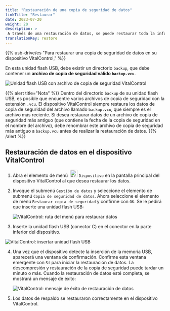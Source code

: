 ```yaml
---
title: "Restauración de una copia de seguridad de datos"
linkTitle: "Restaurar"
date: 2023-07-20
weight: 20
description: >
 A través de una restauración de datos, se puede restaurar toda la información de un dispositivo VitalControl en un dispositivo diferente utilizando un archivo de copia de seguridad.
translationKey: restore
---
```

{{% usb-drive/es "Para restaurar una copia de seguridad de datos en su dispositivo VitalControl," %}}

En esta unidad flash USB, debe existir un directorio `backup`, que debe contener un **archivo de copia de seguridad válido `backup.vcu`**.

![Unidad flash USB con archivo de copia de seguridad VitalControl](../images/backup-file.png "Unidad flash USB con archivo de copia de seguridad")

{{% alert title="Nota" %}}
Dentro del directorio `backup` de su unidad flash USB, es posible que encuentre varios archivos de copia de seguridad con la extensión `.vcu`. El dispositivo VitalControl siempre restaura los datos de copia de seguridad del archivo llamado `backup.vcu`, que siempre es el archivo más reciente. Si desea restaurar datos de un archivo de copia de seguridad más antiguo (que contiene la fecha de la copia de seguridad en el nombre del archivo), debe renombrar este archivo de copia de seguridad más antiguo a `backup.vcu` antes de realizar la restauración de datos.
{{% /alert %}}

## Restauración de datos en el dispositivo VitalControl

1. Abra el elemento de menú &nbsp;<img src="/icons/device.svg" width="23" align="bottom" alt="Dispositivo" /> `Dispositivo` en la pantalla principal del dispositivo VitalControl al que desea restaurar los datos.

2. Invoque el submenú `Gestión de datos` y seleccione el elemento de submenú `Copia de seguridad de datos`. Ahora seleccione el elemento de menú `Restaurar copia de seguridad` y confirme con `OK`. Se le pedirá que inserte una unidad flash USB:

   ![VitalControl: ruta del menú para restaurar datos](../images/restore.png "Restaurando desde archivo de copia de seguridad")

3. Inserte la unidad flash USB (conector C) en el conector en la parte inferior del dispositivo.

![VitalControl: insertar unidad flash USB](/images/firmware/update/plug-in-dual-usb-stick.svg "Insertar unidad flash USB")

4. Una vez que el dispositivo detecte la inserción de la memoria USB, aparecerá una ventana de confirmación. Confirme esta ventana emergente con `Sí` para iniciar la restauración de datos. La descompresión y restauración de la copia de seguridad puede tardar un minuto o más. Cuando la restauración de datos esté completa, se mostrará un mensaje de éxito:


   ![VitalControl: mensaje de éxito de restauración de datos](../images/restore-done.png "Mensaje de éxito de restauración de datos")

5. Los datos de respaldo se restauraron correctamente en el dispositivo VitalControl.
